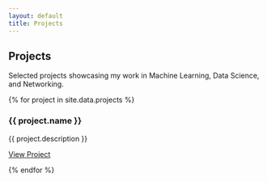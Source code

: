 ```yaml
---
layout: default
title: Projects
---
```


<section class="section">
  <h2>Projects</h2>
  <p>Selected projects showcasing my work in Machine Learning, Data Science, and Networking.</p>
  <div class="grid">
    {% for project in site.data.projects %}
      <div class="card">
        <h3>{{ project.name }}</h3>
        <p>{{ project.description }}</p>
        <p><a href="{{ project.url }}" target="_blank">View Project</a></p>
      </div>
    {% endfor %}
  </div>
</section>